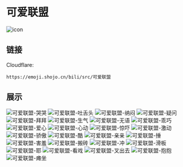 # 可爱联盟
![icon](https://emoji.shojo.cn/bili/src/可爱联盟/icon.png)
## 链接
Cloudflare:
```
https://emoji.shojo.cn/bili/src/可爱联盟
```
## 展示
![可爱联盟-哭哭](https://emoji.shojo.cn/bili/src/可爱联盟/可爱联盟-哭哭.png)
![可爱联盟-吐舌头](https://emoji.shojo.cn/bili/src/可爱联盟/可爱联盟-吐舌头.png)
![可爱联盟-纳闷](https://emoji.shojo.cn/bili/src/可爱联盟/可爱联盟-纳闷.png)
![可爱联盟-疑问](https://emoji.shojo.cn/bili/src/可爱联盟/可爱联盟-疑问.png)
![可爱联盟-拜拜](https://emoji.shojo.cn/bili/src/可爱联盟/可爱联盟-拜拜.png)
![可爱联盟-生气](https://emoji.shojo.cn/bili/src/可爱联盟/可爱联盟-生气.png)
![可爱联盟-无语](https://emoji.shojo.cn/bili/src/可爱联盟/可爱联盟-无语.png)
![可爱联盟-乖巧](https://emoji.shojo.cn/bili/src/可爱联盟/可爱联盟-乖巧.png)
![可爱联盟-爱心](https://emoji.shojo.cn/bili/src/可爱联盟/可爱联盟-爱心.png)
![可爱联盟-心动](https://emoji.shojo.cn/bili/src/可爱联盟/可爱联盟-心动.png)
![可爱联盟-惊吓](https://emoji.shojo.cn/bili/src/可爱联盟/可爱联盟-惊吓.png)
![可爱联盟-激动](https://emoji.shojo.cn/bili/src/可爱联盟/可爱联盟-激动.png)
![可爱联盟-骄傲](https://emoji.shojo.cn/bili/src/可爱联盟/可爱联盟-骄傲.png)
![可爱联盟-酷](https://emoji.shojo.cn/bili/src/可爱联盟/可爱联盟-酷.png)
![可爱联盟-亲亲](https://emoji.shojo.cn/bili/src/可爱联盟/可爱联盟-亲亲.png)
![可爱联盟-捶](https://emoji.shojo.cn/bili/src/可爱联盟/可爱联盟-捶.png)
![可爱联盟-害羞](https://emoji.shojo.cn/bili/src/可爱联盟/可爱联盟-害羞.png)
![可爱联盟-搬砖](https://emoji.shojo.cn/bili/src/可爱联盟/可爱联盟-搬砖.png)
![可爱联盟-冲](https://emoji.shojo.cn/bili/src/可爱联盟/可爱联盟-冲.png)
![可爱联盟-滑板](https://emoji.shojo.cn/bili/src/可爱联盟/可爱联盟-滑板.png)
![可爱联盟-耶](https://emoji.shojo.cn/bili/src/可爱联盟/可爱联盟-耶.png)
![可爱联盟-看戏](https://emoji.shojo.cn/bili/src/可爱联盟/可爱联盟-看戏.png)
![可爱联盟-叉出去](https://emoji.shojo.cn/bili/src/可爱联盟/可爱联盟-叉出去.png)
![可爱联盟-抱抱](https://emoji.shojo.cn/bili/src/可爱联盟/可爱联盟-抱抱.png)
![可爱联盟-瘫坐](https://emoji.shojo.cn/bili/src/可爱联盟/可爱联盟-瘫坐.png)
